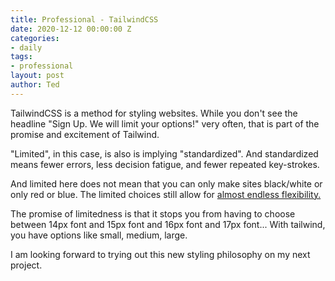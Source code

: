 ```yaml
---
title: Professional - TailwindCSS
date: 2020-12-12 00:00:00 Z
categories:
- daily
tags:
- professional
layout: post
author: Ted
---
```


TailwindCSS is a method for styling websites. While you don't see the headline "Sign Up. We will limit your options!" very often, that is part of the promise and excitement of Tailwind.  

"Limited", in this case, is also is implying "standardized". And standardized means fewer errors, less decision fatigue, and fewer repeated key-strokes. 

And limited here does not mean that you can only make sites black/white or only red or blue. The limited choices still allow for [almost endless flexibility.](https://tailwindcss.com/docs/customizing-colors#default-color-palette)

The promise of limitedness is that it stops you from having to choose between 14px font and 15px font and 16px font and 17px font... With tailwind, you have options like small, medium, large. 

I am looking forward to trying out this new styling philosophy on my next project. 
